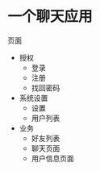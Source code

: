 # 一个聊天应用

页面
- 授权
    - 登录
    - 注册
    - 找回密码
- 系统设置
    - 设置
    - 用户列表
- 业务
    - 好友列表
    - 聊天页面
    - 用户信息页面